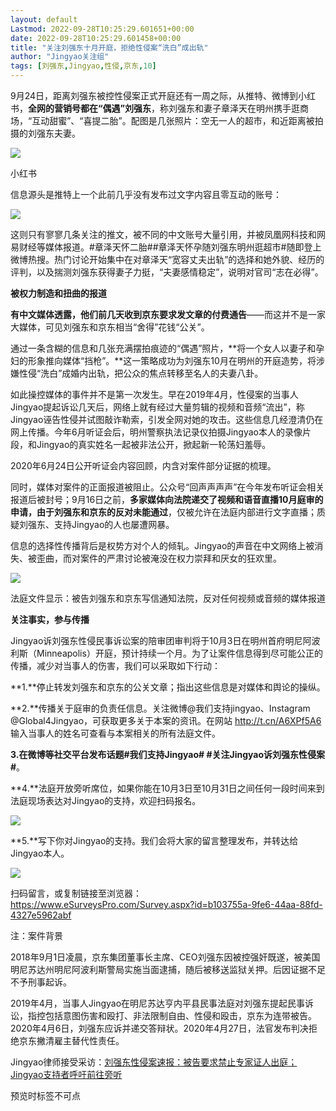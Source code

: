 ```yaml
---
layout: default
Lastmod: 2022-09-28T10:25:29.601651+00:00
date: 2022-09-28T10:25:29.601458+00:00
title: "关注刘强东十月开庭，拒绝性侵案“洗白”成出轨"
author: "Jingyao关注组"
tags: [刘强东,Jingyao,性侵,京东,10]
---
```


9月24日，距离刘强东被控性侵案正式开庭还有一周之际，从推特、微博到小红书，**全网的营销号都在“偶遇”刘强东**，称刘强东和妻子章泽天在明州携手逛商场，“互动甜蜜”、“喜提二胎”。配图是几张照片：空无一人的超市，和近距离被拍摄的刘强东夫妻。

![](https://images.weserv.nl/?url=https%3A//mmbiz.qpic.cn/mmbiz_jpg/icghgLY1sbzcsgcwbiatu6O9ny8cpcnNqJvV1trU23cwqfyicScZibb9yy3rPG8wsyXtEXHGRHr1iaogPia4k1RPFaJg/640%3Fwx_fmt%3Djpeg)

小红书

信息源头是推特上一个此前几乎没有发布过文字内容且零互动的账号：

![](https://images.weserv.nl/?url=https%3A//mmbiz.qpic.cn/mmbiz_jpg/icghgLY1sbzcsgcwbiatu6O9ny8cpcnNqJDY9lb5pUGHcC3AE6mGicMevY6ib9nov0mJccGOfOMgOuExOYDy4SwmLw/640%3Fwx_fmt%3Djpeg)

这则只有寥寥几条关注的推文，被不同的中文账号大量引用，并被凤凰网科技和网易财经等媒体报道。#章泽天怀二胎##章泽天怀孕随刘强东明州逛超市#随即登上微博热搜。热门讨论开始集中在对章泽天“宽容丈夫出轨”的选择和她外貌、经历的评判，以及揣测刘强东获得妻子力挺，“夫妻感情稳定”，说明对官司“志在必得”。

  

**被权力制造和扭曲的报道**

**有中文媒体透露，他们前几天收到京东要求发文章的付费通告**——而这并不是一家大媒体，可见刘强东和京东相当“舍得”花钱“公关”。

通过一条含糊的信息和几张充满摆拍痕迹的“偶遇”照片，**将一个女人以妻子和孕妇的形象推向媒体“挡枪”。**这一策略成功为刘强东10月在明州的开庭造势，将涉嫌性侵“洗白”成婚内出轨，把公众的焦点转移至名人的夫妻八卦。

如此操控媒体的事件并不是第一次发生。早在2019年4月，性侵案的当事人Jingyao提起诉讼几天后，网络上就有经过大量剪辑的视频和音频“流出”，称Jingyao诬告性侵并试图敲诈勒索，引发全网对她的攻击。这些信息几经澄清仍在网上传播。今年6月听证会后，明州警察执法记录仪拍摄Jingyao本人的录像片段，和Jingyao的真实姓名一起被非法公开，掀起新一轮荡妇羞辱。

2020年6月24日公开听证会内容回顾，内含对案件部分证据的梳理。

同时，媒体对案件的正面报道被阻止。公众号“回声声声声”在今年发布听证会相关报道后被封号；9月16日之前，**多家媒体向法院递交了视频和语音直播10月庭审的申请，由于刘强东和京东的反对未能通过**，仅被允许在法庭内部进行文字直播；质疑刘强东、支持Jingyao的人也屡遭网暴。

信息的选择性传播背后是权势方对个人的倾轧。Jingyao的声音在中文网络上被消失、被歪曲，而对案件的严肃讨论被淹没在权力崇拜和厌女的狂欢里。

![](https://images.weserv.nl/?url=https%3A//mmbiz.qpic.cn/mmbiz_jpg/icghgLY1sbzcsgcwbiatu6O9ny8cpcnNqJYoU94rmlSzSBdZJcMZgBgNp8blXuWfHjicfJMjibQ44vVhiahQncbItPA/640%3Fwx_fmt%3Djpeg)

法庭文件显示：被告刘强东和京东写信通知法院，反对任何视频或音频的媒体报道  

  

**关注事实，参与传播**

Jingyao诉刘强东性侵民事诉讼案的陪审团审判将于10月3日在明州首府明尼阿波利斯（Minneapolis）开庭，预计持续一个月。为了让案件信息得到尽可能公正的传播，减少对当事人的伤害，我们可以采取如下行动：

**1.**停止转发刘强东和京东的公关文章；指出这些信息是对媒体和舆论的操纵。

**2.**传播关于庭审的负责任信息。关注微博@我们支持jingyao、Instagram @Global4Jingyao，可获取更多关于本案的资讯。在网站 http://t.cn/A6XPf5A6 输入当事人的姓名可查看与本案相关的所有法庭文件。

**3.**在微博等社交平台发布话题**#我们支持Jingyao# #关注Jingyao诉刘强东性侵案#**。

**4.**法庭开放旁听席位，如果你能在10月3日至10月31日之间任何一段时间来到法庭现场表达对Jingyao的支持，欢迎扫码报名。

![](https://images.weserv.nl/?url=https%3A//mmbiz.qpic.cn/mmbiz_png/icghgLY1sbzcsgcwbiatu6O9ny8cpcnNqJDObrdn8KaapwcuwQNbn8icqPXBOh09GrmJy81greFE75ak3LxpfKbxw/640%3Fwx_fmt%3Dpng)

**5.**写下你对Jingyao的支持。我们会将大家的留言整理发布，并转达给Jingyao本人。

![](https://images.weserv.nl/?url=https%3A//mmbiz.qpic.cn/mmbiz_png/icghgLY1sbzcsgcwbiatu6O9ny8cpcnNqJsI96p09cJ9iaMfWHuq1lafGdmejeic9meA5OldiagALpVrQLJtF1ib9ffQ/640%3Fwx_fmt%3Dpng)

扫码留言，或复制链接至浏览器：https://www.eSurveysPro.com/Survey.aspx?id=b103755a-9fe6-44aa-88fd-4327e5962abf

  

注：案件背景

2018年9月1日凌晨，京东集团董事长主席、CEO刘强东因被控强奸既遂，被美国明尼苏达州明尼阿波利斯警局实施当面逮捕，随后被移送监狱关押。后因证据不足不予刑事起诉。

2019年4月，当事人Jingyao在明尼苏达亨内平县民事法庭对刘强东提起民事诉讼，指控包括意图伤害和殴打、非法限制自由、性侵和殴击，京东为连带被告。2020年4月6日，刘强东应诉并递交答辩状。2020年4月27日，法官发布判决拒绝京东撇清雇主替代性责任。

Jingyao律师接受采访：[刘强东性侵案速报：被告要求禁止专家证人出庭；Jingyao支持者呼吁前往旁听](http://mp.weixin.qq.com/s?__biz=MzU2MzcyMjUxNg==&mid=2247483777&idx=1&sn=73d3ffe883dd3cfd0b7ec20365f06bfa&chksm=fc54a1facb2328ec2ae55454bb113fd4ccb2eabff03ccb337acf03ab5d0c7c06ed2e073036e9&scene=21#wechat_redirect)

预览时标签不可点

